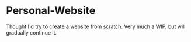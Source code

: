 # Personal-Website
Thought I'd try to create a website from scratch. Very much a WIP, but will gradually continue it.
